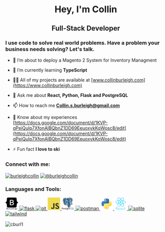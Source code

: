 <h1 align="center">Hey, I'm Collin</h1>
<h2 align="center">Full-Stack Developer</h2>
<h3 align="left">I use code to solve real world problems. Have a problem your business needs solving? Let's talk.</h3>


- 🔭 I’m about to deploy a Magento 2 System for Inventory Managment

- 🌱 I’m currently learning **TypeScript** 

- 👨‍💻 All of my projects are available at [www.collinburleigh.com](https://www.collinburleigh.com)

- 💬 Ask me about **React, Python, Flask and PostgreSQL**

- 📫 How to reach me **Collin.s.burleigh@gmail.com**

- 📄 Know about my experiences [https://docs.google.com/document/d/1KVP-qPeiQulp7XfonAlBQbnZ1DD69EeuoxykKqWosc8/edit](https://docs.google.com/document/d/1KVP-qPeiQulp7XfonAlBQbnZ1DD69EeuoxykKqWosc8/edit)

- ⚡ Fun fact **I love to ski**

<h3 align="left">Connect with me:</h3>
<p align="left">
<a href="https://linkedin.com/in/burleighcollin" target="blank"><img align="center" src="https://raw.githubusercontent.com/rahuldkjain/github-profile-readme-generator/master/src/images/icons/Social/linked-in-alt.svg" alt="burleighcollin" height="30" width="40" /></a>
<a href="https://medium.com/@burleighcollin" target="blank"><img align="center" src="https://raw.githubusercontent.com/rahuldkjain/github-profile-readme-generator/master/src/images/icons/Social/medium.svg" alt="@burleighcollin" height="30" width="40" /></a>
</p>

<h3 align="left">Languages and Tools:</h3>
<p align="left"> <a href="https://getbootstrap.com" target="_blank" rel="noreferrer"> <img src="https://raw.githubusercontent.com/devicons/devicon/master/icons/bootstrap/bootstrap-plain-wordmark.svg" alt="bootstrap" width="40" height="40"/> </a> <a href="https://flask.palletsprojects.com/" target="_blank" rel="noreferrer"> <img src="https://www.vectorlogo.zone/logos/pocoo_flask/pocoo_flask-icon.svg" alt="flask" width="40" height="40"/> </a> <a href="https://git-scm.com/" target="_blank" rel="noreferrer"> <img src="https://www.vectorlogo.zone/logos/git-scm/git-scm-icon.svg" alt="git" width="40" height="40"/> </a> <a href="https://developer.mozilla.org/en-US/docs/Web/JavaScript" target="_blank" rel="noreferrer"> <img src="https://raw.githubusercontent.com/devicons/devicon/master/icons/javascript/javascript-original.svg" alt="javascript" width="40" height="40"/> </a> <a href="https://www.postgresql.org" target="_blank" rel="noreferrer"> <img src="https://raw.githubusercontent.com/devicons/devicon/master/icons/postgresql/postgresql-original-wordmark.svg" alt="postgresql" width="40" height="40"/> </a> <a href="https://postman.com" target="_blank" rel="noreferrer"> <img src="https://www.vectorlogo.zone/logos/getpostman/getpostman-icon.svg" alt="postman" width="40" height="40"/> </a> <a href="https://www.python.org" target="_blank" rel="noreferrer"> <img src="https://raw.githubusercontent.com/devicons/devicon/master/icons/python/python-original.svg" alt="python" width="40" height="40"/> </a> <a href="https://reactjs.org/" target="_blank" rel="noreferrer"> <img src="https://raw.githubusercontent.com/devicons/devicon/master/icons/react/react-original-wordmark.svg" alt="react" width="40" height="40"/> </a> <a href="https://www.sqlite.org/" target="_blank" rel="noreferrer"> <img src="https://www.vectorlogo.zone/logos/sqlite/sqlite-icon.svg" alt="sqlite" width="40" height="40"/> </a> <a href="https://tailwindcss.com/" target="_blank" rel="noreferrer"> <img src="https://www.vectorlogo.zone/logos/tailwindcss/tailwindcss-icon.svg" alt="tailwind" width="40" height="40"/> </a> </p>

<p><img align="center" src="https://github-readme-stats.vercel.app/api/top-langs?username=cburl1&show_icons=true&locale=en&layout=compact" alt="cburl1" /></p>
